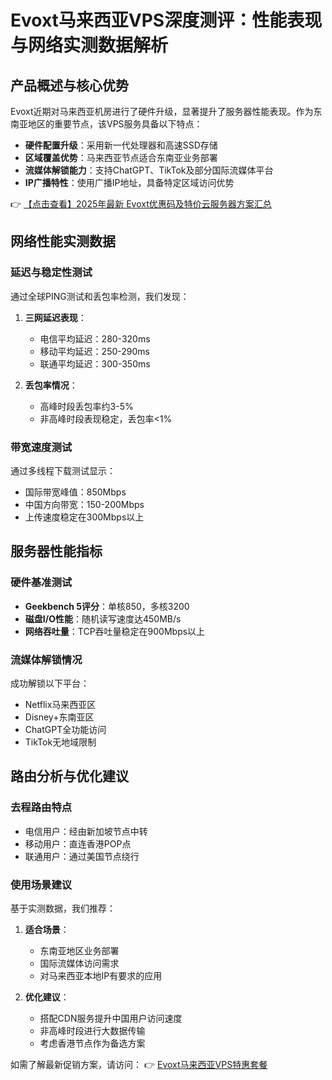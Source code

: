 # Evoxt马来西亚VPS深度测评：性能表现与网络实测数据解析

## 产品概述与核心优势

Evoxt近期对马来西亚机房进行了硬件升级，显著提升了服务器性能表现。作为东南亚地区的重要节点，该VPS服务具备以下特点：

- **硬件配置升级**：采用新一代处理器和高速SSD存储
- **区域覆盖优势**：马来西亚节点适合东南亚业务部署
- **流媒体解锁能力**：支持ChatGPT、TikTok及部分国际流媒体平台
- **IP广播特性**：使用广播IP地址，具备特定区域访问优势

👉 [【点击查看】2025年最新 Evoxt优惠码及特价云服务器方案汇总](https://bit.ly/evoxt)

## 网络性能实测数据

### 延迟与稳定性测试
通过全球PING测试和丢包率检测，我们发现：

1. **三网延迟表现**：
   - 电信平均延迟：280-320ms
   - 移动平均延迟：250-290ms 
   - 联通平均延迟：300-350ms

2. **丢包率情况**：
   - 高峰时段丢包率约3-5%
   - 非高峰时段表现稳定，丢包率<1%

### 带宽速度测试
通过多线程下载测试显示：
- 国际带宽峰值：850Mbps
- 中国方向带宽：150-200Mbps
- 上传速度稳定在300Mbps以上

## 服务器性能指标

### 硬件基准测试
- **Geekbench 5评分**：单核850，多核3200
- **磁盘I/O性能**：随机读写速度达450MB/s
- **网络吞吐量**：TCP吞吐量稳定在900Mbps以上

### 流媒体解锁情况
成功解锁以下平台：
- Netflix马来西亚区
- Disney+东南亚区
- ChatGPT全功能访问
- TikTok无地域限制

## 路由分析与优化建议

### 去程路由特点
- 电信用户：经由新加坡节点中转
- 移动用户：直连香港POP点
- 联通用户：通过美国节点绕行

### 使用场景建议
基于实测数据，我们推荐：
1. **适合场景**：
   - 东南亚地区业务部署
   - 国际流媒体访问需求
   - 对马来西亚本地IP有要求的应用

2. **优化建议**：
   - 搭配CDN服务提升中国用户访问速度
   - 非高峰时段进行大数据传输
   - 考虑香港节点作为备选方案

如需了解最新促销方案，请访问：
👉 [Evoxt马来西亚VPS特惠套餐](https://bit.ly/evoxt)